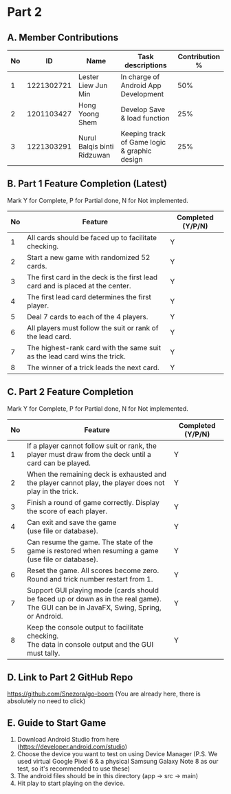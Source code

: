 # Part 2

## A. Member Contributions

No | ID         |         Name         | Task descriptions | Contribution %
-- | ---------- | -------------------- | ----------------- | --------------
1  | 1221302721 | Lester Liew Jun Min  | In charge of Android App Development | 50%
2  | 1201103427 |   Hong Yoong Shem    | Develop Save & load function |    25%
3  | 1221303291 |Nurul Balqis binti Ridzuwan| Keeping track of Game logic & graphic design  | 25%



## B. Part 1 Feature Completion (Latest)

Mark Y for Complete, P for Partial done, N for Not implemented.

No | Feature                                                                         | Completed (Y/P/N)
-- | ------------------------------------------------------------------------------- | -----------------
1  | All cards should be faced up to facilitate checking.                            |Y
2  | Start a new game with randomized 52 cards.                                      |Y
3  | The first card in the deck is the first lead card and is placed at the center.  |Y
4  | The first lead card determines the first player.                                |Y
5  | Deal 7 cards to each of the 4 players.                                          |Y
6  | All players must follow the suit or rank of the lead card.                      |Y
7  | The highest-rank card with the same suit as the lead card wins the trick.       |Y
8  | The winner of a trick leads the next card.                                      |Y


## C. Part 2 Feature Completion

Mark Y for Complete, P for Partial done, N for Not implemented.

No | Feature                                                                          | Completed (Y/P/N)
-- | -------------------------------------------------------------------------------- | -----------------
1  | If a player cannot follow suit or rank, the player must draw from the deck  until a card can be played.      | Y
2  | When the remaining deck is exhausted and the player cannot play, the player does not play in the trick.      | Y
3  | Finish a round of game correctly. Display the score of each player.              |Y
4  | Can exit and save the game <br />(use file or database).                               |Y
5  | Can resume the game. The state of the game is restored when resuming a game <br />(use file or database).          |Y
6  | Reset the game. All scores become zero. Round and trick number restart from 1.   |Y
7  | Support GUI playing mode (cards should be faced up or down as in the real game). <br /> The GUI can be in JavaFX, Swing, Spring, or Android.  |Y
8  | Keep the console output to facilitate checking. <br />The data in console output and the GUI must tally.                                  |Y



## D. Link to Part 2 GitHub Repo

https://github.com/Snezora/go-boom 
(You are already here, there is absolutely no need to click)



## E. Guide to Start Game
1. Download Android Studio from here (https://developer.android.com/studio)
2. Choose the device you want to test on using Device Manager (P.S. We used virtual Google Pixel 6 & a physical Samsung Galaxy Note 8 as our test, so it's recommended to use these)
3. The android files should be in this directory (app -> src -> main)
4. Hit play to start playing on the device.

